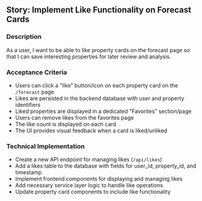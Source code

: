 ## Story: Implement Like Functionality on Forecast Cards

### Description
As a user, I want to be able to like property cards on the forecast page so that I can save interesting properties for later review and analysis.

### Acceptance Criteria
- Users can click a "like" button/icon on each property card on the `/forecast` page
- Likes are persisted in the backend database with user and property identifiers
- Liked properties are displayed in a dedicated "Favorites" section/page
- Users can remove likes from the favorites page
- The like count is displayed on each card
- The UI provides visual feedback when a card is liked/unliked

### Technical Implementation
- Create a new API endpoint for managing likes (`/api/likes`)
- Add a likes table to the database with fields for user_id, property_id, and timestamp
- Implement frontend components for displaying and managing likes
- Add necessary service layer logic to handle like operations
- Update property card components to include like functionality